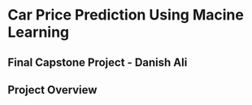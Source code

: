 # Car Price Prediction Using Macine Learning
## Final Capstone Project - Danish Ali

## Project Overview
